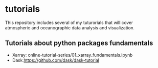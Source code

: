 # tutorials
This repository includes several of my tuturorials that will cover atmospheric and oceanographic data analysis and visualization.

## Tutorials about python packages fundamentals  
- Xarray: online-tutorial-series/01_xarray_fundamentals.ipynb 
- Dask:https://github.com/dask/dask-tutorial 
 
